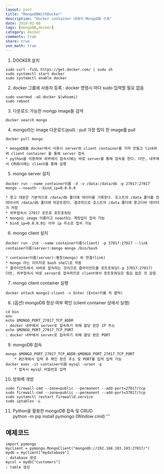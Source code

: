 ```yaml
---
layout: post
title: "MongoDBWithDocker"
description: "Docker container 내에서 MongoDB 구축"
date: 2019-02-06
tags: [mongoDB,docker]
category: docker
comments: true
share: true
use_math: true
---
```


1. DOCKER 설치<br>
~~~
sudo curl -fsSL https://get.docker.com/ | sudo sh
sudo systemctl start docker
sudo systemctl enable docker
~~~

2. docker 그룹에 사용자 등록 : docker 명령시 마다 sudo 입력할 필요 없음<br>
~~~
sudo usermod -aG docker $(whoami)
sudo reboot
~~~

3. 다운로드 가능한 mongp image들 검색<br>
~~~
docker search mongo
~~~

4. mongo라는 image 다운로드(pull) : pull 가장 많이 한 image를 pull<br>
~~~
docker pull mongo
~~~

    * mongoDB를 docker에서 사용시 server와 client container를 각자 만들고 link하여 client container 를 통해 server 접속
    * python을 이용하여 외부에서 접속시에는 바로 server를 통해 접속을 한다. 다만, 내부에서 CRUD시에는 client를 통해 실행

5. mongo server 설치<br>
~~~
docker run --name container이름 -d -v /data:/data/db -p 27017:27017 mongo --noauth --bind_ip=0.0.0.0 
~~~
    * 몽고 데몬은 기본적으로 /data/db 폴더에 데이터를 기록한다. 호스트의 /data 폴더를 컨테이너의 /data/db 폴더에 마운트한다. 결과적으로 호스트의 /data 폴더에 몽고디비 데이터가 저장
	* 외부접속시 27017 포트로 포트포워딩
	* mongo는 image 이름이고 noauth는 계정업이 접속 가능 
	* bind_ip=0.0.0.0는 아무 ip 주소로 접속 가능

6. mongo client 설치<br>
~~~
docker run -itd --name container이름(client) -p 37017:27017 --link container이름(server):mongo mongo /bin/bash
~~~
    * container이름(server):별칭(mongo) 와 연결(link)
	* mongo 라는 이미지로 bash shell로 작동
    * 클라이언트에서 서버로 접속하는 것이므로 클라이언트를 포트포워딩(-p 37017:27017)
    다만, 외부접속시 바로 server로 접속하므로 client에서 포트포워딩은 필요 없은 것 같음

7. mongo client	container 실행<br>
~~~
docker attach mongo1-client -> Enter (Enter키를 꼭 클릭)
~~~

8. (옵션) mongoDB 정상 여부 확인 (client container 상에서 실행)<br>
~~~
cd bin
env
echo $MONGO_PORT_27017_TCP_ADDR
: docker 내부에서 server로 접속하기 위해 할당 받은 IP 주소
echo $MONGO_PORT_27017_TCP_PORT
: docker 내부에서 server로 접속하기 위해 할당 받은 PORT
~~~

9. mongoDB 접속<br>
~~~
mongo $MONGO_PORT_27017_TCP_ADDR:$MONGO_PORT_27017_TCP_PORT
    * 8단계에서 입력 후 확인 받은 주소 및 PORT를 집적 입력 가능
docker exec -it container이름 mysql -uroot -p
    * 접속시 mysql 비밀번호 입력
~~~

10. 방화벽 개방<br>
~~~
sudo firewall-cmd --zone=public --permanent --add-port=27017/tcp
sudo firewall-cmd --zone=public --permanent --add-port=37017/tcp 
sudo systemctl restart firewalld.service
sudo iptables -L
~~~

11. Python을 활용한 mongoDB 접속 및 CRUD<br>
python -m pip install pymongo (Window cmd)
'''
## 예제코드<br>

~~~
import pymongo
myclient = pymongo.MongoClient("mongodb://192.168.103.103:27017/")
mydb = myclient["mydatabase"]
: database 생성
mycol = mydb["customers"] 
: table 생성
~~~
